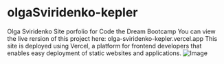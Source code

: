 # olgaSviridenko-kepler
Olga Sviridenko Site porfolio for Code the Dream Bootcamp
You can view the live rersion of this project here: olga-sviridenko-kepler.vercel.app
This site is deployed using Vercel, a platform for frontend developers that enables easy deployment of static websites and applications.
![Image](https://github.com/user-attachments/assets/7d8d8c91-a208-42b6-9d8a-8fb6d830ef8f)
